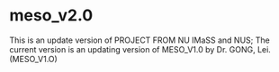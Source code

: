 # meso_v2.0
This is an update version of PROJECT FROM NU IMaSS and NUS;
The current version is an updating version of MESO_V1.0 by Dr. GONG, Lei. (MESO_V1.O)
